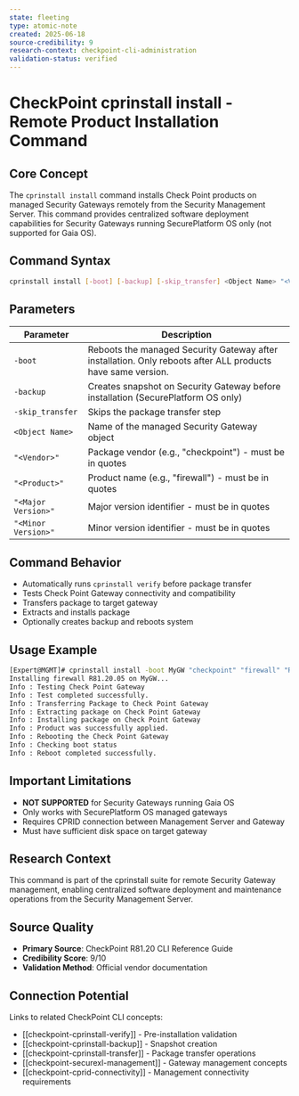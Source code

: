 ```yaml
---
state: fleeting
type: atomic-note
created: 2025-06-18
source-credibility: 9
research-context: checkpoint-cli-administration
validation-status: verified
---
```


# CheckPoint cprinstall install - Remote Product Installation Command

## Core Concept

The `cprinstall install` command installs Check Point products on managed Security Gateways remotely from the Security Management Server. This command provides centralized software deployment capabilities for Security Gateways running SecurePlatform OS only (not supported for Gaia OS).

## Command Syntax

```bash
cprinstall install [-boot] [-backup] [-skip_transfer] <Object Name> "<Vendor>" "<Product>" "<Major Version>" "<Minor Version>"
```

## Parameters

| Parameter | Description |
|-----------|-------------|
| `-boot` | Reboots the managed Security Gateway after installation. Only reboots after ALL products have same version. |
| `-backup` | Creates snapshot on Security Gateway before installation (SecurePlatform OS only) |
| `-skip_transfer` | Skips the package transfer step |
| `<Object Name>` | Name of the managed Security Gateway object |
| `"<Vendor>"` | Package vendor (e.g., "checkpoint") - must be in quotes |
| `"<Product>"` | Product name (e.g., "firewall") - must be in quotes |
| `"<Major Version>"` | Major version identifier - must be in quotes |
| `"<Minor Version>"` | Minor version identifier - must be in quotes |

## Command Behavior

- Automatically runs `cprinstall verify` before package transfer
- Tests Check Point Gateway connectivity and compatibility
- Transfers package to target gateway
- Extracts and installs package
- Optionally creates backup and reboots system

## Usage Example

```bash
[Expert@MGMT]# cprinstall install -boot MyGW "checkpoint" "firewall" "R81.20" "R81.20.05"
Installing firewall R81.20.05 on MyGW...
Info : Testing Check Point Gateway
Info : Test completed successfully.
Info : Transferring Package to Check Point Gateway
Info : Extracting package on Check Point Gateway
Info : Installing package on Check Point Gateway
Info : Product was successfully applied.
Info : Rebooting the Check Point Gateway
Info : Checking boot status
Info : Reboot completed successfully.
```

## Important Limitations

- **NOT SUPPORTED** for Security Gateways running Gaia OS
- Only works with SecurePlatform OS managed gateways
- Requires CPRID connection between Management Server and Gateway
- Must have sufficient disk space on target gateway

## Research Context

This command is part of the cprinstall suite for remote Security Gateway management, enabling centralized software deployment and maintenance operations from the Security Management Server.

## Source Quality

- **Primary Source**: CheckPoint R81.20 CLI Reference Guide
- **Credibility Score**: 9/10
- **Validation Method**: Official vendor documentation

## Connection Potential

Links to related CheckPoint CLI concepts:
- [[checkpoint-cprinstall-verify]] - Pre-installation validation
- [[checkpoint-cprinstall-backup]] - Snapshot creation
- [[checkpoint-cprinstall-transfer]] - Package transfer operations
- [[checkpoint-securexl-management]] - Gateway management concepts
- [[checkpoint-cprid-connectivity]] - Management connectivity requirements